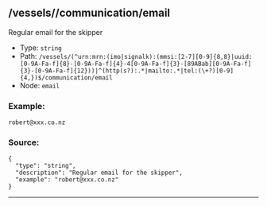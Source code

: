 ## /vessels/<RegExp>/communication/email

Regular email for the skipper

* Type: `string`
* Path: `/vessels/(^urn:mrn:(imo|signalk):(mmsi:[2-7][0-9]{8,8}|uuid:[0-9A-Fa-f]{8}-[0-9A-Fa-f]{4}-4[0-9A-Fa-f]{3}-[89ABab][0-9A-Fa-f]{3}-[0-9A-Fa-f]{12}))|^(http(s?):.*|mailto:.*|tel:(\+?)[0-9]{4,})$/communication/email`
* Node: `email`

### Example:
```
robert@xxx.co.nz
```

### Source:
```
{
  "type": "string",
  "description": "Regular email for the skipper",
  "example": "robert@xxx.co.nz"
}
```

---
